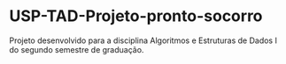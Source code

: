 # USP-TAD-Projeto-pronto-socorro
Projeto desenvolvido para a disciplina Algoritmos e Estruturas de Dados I do segundo semestre de graduação.
